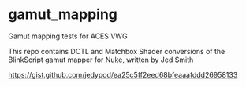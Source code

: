 # gamut_mapping
Gamut mapping tests for ACES VWG

This repo contains DCTL and Matchbox Shader conversions of the BlinkScript gamut mapper for Nuke, written by Jed Smith

https://gist.github.com/jedypod/ea25c5ff2eed68bfeaaafddd26958133

